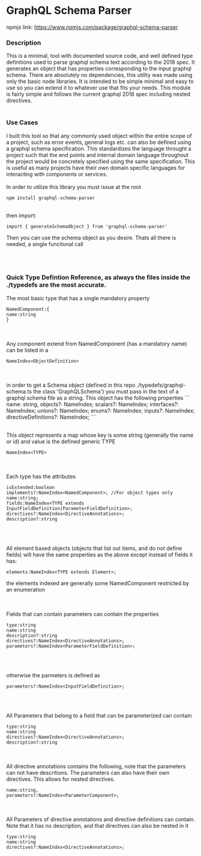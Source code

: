 # GraphQL Schema Parser

npmjs link:
https://www.npmjs.com/package/graphql-schema-parser

### Description
This is a minimal, tool with documented source code, and well defined type definitions used to parse graphql schema text according to the 2018 spec. It generates an object that has properties corresponding to the input graphql schema. There are absolutely no dependencies, this utility was made using only the basic node libraries. It is intended to be simple minimal and easy to use so you can extend it to whatever use that fits your needs. This module is fairly simple and follows the current graphql 2018 spec including nested directives. 
<br/>
<br/>  

### Use Cases
I built this tool so that any commonly used object within the entire scope of a project, such as error events, general logs etc. can also be defined using a graphql schema specification. This standardizes the language throught a project such that the end points and internal domain language throughout the project would be concretely specified using the same specification. 
This is useful as many projects have their own domain specific languages for interacting with components or services.
<br/>
<br/>
In order to utilize this library you must issue at the root
```
npm install graphql-schema-parser
```
<br/>
then import:

```
import { generateSchemaObject } from 'graphql-schema-parser'
```

Then you can use the schema object as you desire. Thats all there is needed, a single funcitonal call

<br/>
<br/>

### Quick Type Defintion Reference, as always the files inside the ./typedefs are the most accurate.

The most basic type that has a single mandatory property
```
NamedComponent:{
name:string
}
```
<br/>
<br/>
Any component extend from NamedComponent (has a mandatory name) can be listed in a

```
NameIndex<ObjectDefinition>
```

<br/>
<br/>
in order to get a Schema object (defined in this repo ./typedefs/graphql-schema.ts the class 'GraphQLSchema') you must pass in the text of a graphql schema file as a string. This object has the following properties
```
    name: string,
    objects?: NameIndex<ObjectDefinition>;
    scalars?: NameIndex<ScalarDefinition>;
    interfaces?: NameIndex<InterfaceDefinition>;
    unions?: NameIndex<UnionDefinition>;
    enums?: NameIndex<EnumDefinition>;
    inputs?: NameIndex<InputDefinition>;
    directiveDefinitions?: NameIndex<DirectiveDefinition>;
```
<br/>
<br/>

This object represents a map whose key is some string (generally the name or id) and value is the defined generic TYPE

```
NameIndex<TYPE>
```

<br/>
<br/>
Each type has the attributes

```
isExtended:boolean
implements?:NameIndex<NamedComponent>; //For object types only
name:string;
fields:NameIndex<TYPE extends InputFieldDefinition|ParameterFieldDefinition>;
directives?:NameIndex<DirectiveAnnotations>;
description?:string
```

<br/>
<br/>

All element based objects (objects that list out items, and do not define fields) will have the same properties as the above except instead of fields it has:

```
elements:NameIndex<TYPE extends Element>;
```
the elements indexed are generally some NamedComponent restricted by an enumeration

<br/>
<br/>
Fields that can contain parameters can contain the properties

```
type:string
name:string
description?:string
directives?:NameIndex<DirectiveAnnotations>;
parameters?:NameIndex<ParameterFieldDefinition>;
```

<br/>
<br/>

otherwise the parmeters is defined as 

```
parameters?:NameIndex<InputFieldDefinition>;
```

<br/>
<br/>

All Parameters that belong to a field that can be parameterized can contain

```
type:string
name:string
directives?:NameIndex<DirectiveAnnotations>;
description?:string
```

<br/>
<br/>
All directive annotations contains the following, note that the parameters can not have descritions. The parameters can also have their own directives.
This allows for nested directives.

```
name:string,
parameters?:NameIndex<ParameterComponent>;
```

<br/>
<br/>
All Parameters of directive annotations and directive definitions can contain. Note that it has no description, and that directives can also be nested in it

```
type:string
name:string
directives?:NameIndex<DirectiveAnnotations>;
```


  

